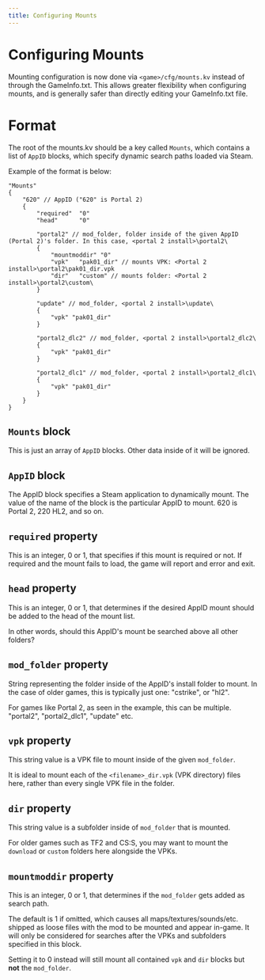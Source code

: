 ```yaml
---
title: Configuring Mounts
---
```


# Configuring Mounts

Mounting configuration is now done via `<game>/cfg/mounts.kv` instead of through
the GameInfo.txt. This allows greater flexibility when configuring mounts, and
is generally safer than directly editing your GameInfo.txt file.

# Format

The root of the mounts.kv should be a key called `Mounts`, which contains a list
of `AppID` blocks, which specify dynamic search paths loaded via Steam.

Example of the format is below:

```
"Mounts"
{
	"620" // AppID ("620" is Portal 2)
	{
		"required" 	"0"
		"head"		"0"

		"portal2" // mod_folder, folder inside of the given AppID (Portal 2)'s folder. In this case, <portal 2 install>\portal2\
		{
			"mountmoddir" "0"
			"vpk"	"pak01_dir" // mounts VPK: <Portal 2 install>\portal2\pak01_dir.vpk
			"dir"	"custom" // mounts folder: <Portal 2 install>\portal2\custom\
		}

		"update" // mod_folder, <portal 2 install>\update\
		{
			"vpk" "pak01_dir"
		}

		"portal2_dlc2" // mod_folder, <portal 2 install>\portal2_dlc2\
		{
			"vpk" "pak01_dir"
		}

		"portal2_dlc1" // mod_folder, <portal 2 install>\portal2_dlc1\
		{
			"vpk" "pak01_dir"
		}
	}
}
```

## `Mounts` block

This is just an array of `AppID` blocks. Other data inside of it will be
ignored.

## `AppID` block

The AppID block specifies a Steam application to dynamically mount. The value of
the name of the block is the particular AppID to mount. 620 is Portal 2, 220
HL2, and so on.

## `required` property

This is an integer, 0 or 1, that specifies if this mount is required or not. If
required and the mount fails to load, the game will report and error and exit.

## `head` property

This is an integer, 0 or 1, that determines if the desired AppID mount should be
added to the head of the mount list.

In other words, should this AppID's mount be searched above all other folders?

## `mod_folder` property

String representing the folder inside of the AppID's install folder to mount. In
the case of older games, this is typically just one: "cstrike", or "hl2".

For games like Portal 2, as seen in the example, this can be multiple.
"portal2", "portal2_dlc1", "update" etc.

## `vpk` property

This string value is a VPK file to mount inside of the given `mod_folder`.

It is ideal to mount each of the `<filename>_dir.vpk` (VPK directory) files
here, rather than every single VPK file in the folder.

## `dir` property

This string value is a subfolder inside of `mod_folder` that is mounted.

For older games such as TF2 and CS:S, you may want to mount the `download` or
`custom` folders here alongside the VPKs.

## `mountmoddir` property

This is an integer, 0 or 1, that determines if the `mod_folder` gets added as
search path.

The default is 1 if omitted, which causes all maps/textures/sounds/etc. shipped
as loose files with the mod to be mounted and appear in-game. It will only be
considered for searches after the VPKs and subfolders specified in this block.

Setting it to 0 instead will still mount all contained `vpk` and `dir` blocks
but **not** the `mod_folder`.
